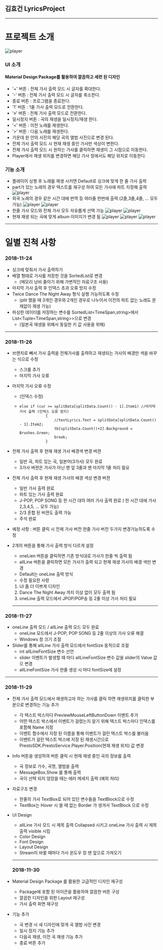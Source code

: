 ## 김효건 LyricsProject
 ----------------------------------------------------------------------------------------------
# 프로젝트 소개
![player](./Presto.SWCamp.Lyrics/image/player.PNG)
### UI 소개
#### Material Design Package를 활용하여 깔끔하고 세련 된 디자인
 - '+' 버튼 : 전체 가사 출력 모드 시 글자를 확대한다.
 - '-' 버튼 : 전체 가사 출력 모드 시 글자를 축소한다.
 - 종료 버튼 : 프로그램을 종료한다.
 - '1' 버튼 : 1줄 가사 출력 모드로 전환한다.
 - '≡' 버튼 : 전체 가사 출력 모드로 전환한다.
 - 일시정지 버튼 : 곡의 재생을 일시정지/재생 한다.
 - '<' 버튼 : 이전 노래를 재생한다.
 - '>' 버튼 : 다음 노래를 재생한다.
 - 가운데 원 안의 사진의 해당 곡의 앨범 사진으로 변경 된다.
 - 전체 가사 출력 모드 시 현재 재생 중인 가사만 색상이 변한다.
 - 전체 가사 출력 모드 시 원하는 가사를 클릭하면 재생이 그 시점으로 이동한다.
 - Player에서 재생 위치를 변경하면 해당 가사 창에서도 해당 위치로 이동한다.

### 기능 소개
   * 플레이어 싱행 후 노래를 재생 시키면 Default로 싱크에 맞게 한 줄 가사 출력
   * part가 있는 노래의 경우 텍스트를 재구성 하여 모든 가사에 파트 지정해 출력
   ![player](./Presto.SWCamp.Lyrics/image/part.PNG)
   * 외국 노래의 경우 같은 시간 대에 번역 등 여러줄 한번에 출력 (2줄,3줄,4줄, ... 모두 가능)
   ![player](./Presto.SWCamp.Lyrics/image/3.PNG)
   ![player](./Presto.SWCamp.Lyrics/image/32.PNG)
   * 한줄 가사 모드와 전체 가사 모두 자유롭게 선택 가능
   ![player](./Presto.SWCamp.Lyrics/image/1줄.PNG)
   ![player](./Presto.SWCamp.Lyrics/image/전체.PNG)
   * 현재 재생 되는 곡에 맞게 album 이미지가 변경 됨
   ![player](./Presto.SWCamp.Lyrics/image/d.PNG)
   ![player](./Presto.SWCamp.Lyrics/image/w.PNG)
   ![player](./Presto.SWCamp.Lyrics/image/여행.PNG)
   
 ----------------------------------------------------------------------------------------------
# 일별 진척 사항
  ### 2018-11-24
 * 싱크에 맞춰서 가사 출력하기
 * 배열 형태로 가사를 저장한 것을 SortedList로 변경
   - (메모리 낭비 줄이기 위해 가변적인 자료구조 사용)
 * 마지막 가사 출력 후 인덱스 초과 오류 방지 수정
 * Twice Dance The Night Away 형식 실행 가능하도록 수정
   - (plit 했을 때 3개인 경우와 2개인 경우로 나누어서 이전의 파트 없는 노래도 문제없이 재생 가능)
 * 파싱한 데이터를 저장하는 변수를 SortedList<TimeSpan,string>에서 List<Tuple<TimeSpan,string>>으로 변경
   - (일본곡 재생을 위해서 동일한 키 값 사용을 위해)
-------------------------------------------------------------------------------------
   ### 2018-11-26
  * 브랜치로 빼서 가사 출력을 전체가사를 출력하고 재생되는 가사의 배경만 색을 바꾸는 식으로 수정
    - 스크롤 추가 
    - 마지막 가사 오류
  * 마지막 가사 오류 수정
    - (인덱스 수정)
    - ~~~
      else if (cur >= splitData[splitData.Count() - 1].Item1) //마지막 가사 출력 (인덱스 오류 방지)
                  {
                      //textLyrics.Text = splitData[splitData.Count() - 1].Item2;
                      tb[splitData.Count()+2].Background = Brushes.Green;
                      break;
                  }
      ~~~
  * 전체 가사 출력 후 현재 재생 가사 배경색 변경 버젼
    - 일반 곡, 파트 있는 곡, 일본어(3가사) 모두 완료
    - 3가사 버젼은 가사가 아닌 맨 앞 3줄과 맨 마지막 1줄 처리 필요
    
  * 전체 가사 출력 후 현재 재생 가사의 배경 색상 변경 버젼
     - 일반 가사 출력 완료
     - 파트 있는 가사 출력 완료
     - J-POP, POP SONG 등 한 시간 대의 여러 가사 출력 완료 ( 한 시간 대에 가사 2,3,4,5, ... 모두 가능)
    - 2/3 혼합 된 버젼도 출력 가능
    - 주석 완료
  * 예정 사항 : 버튼 클릭 시 전체 가사 버전 한줄 가사 버전 두가지 변경가능하도록 수정
  * 2개의 버튼을 통해 가사 출력 방식 다르게 설정
     - oneLien 버튼을 클릭하면 기존 방식대로 가사가 한줄 씩 출력 됨
     - allLine 버튼을 클릭하면 모든 가사가 출력 되고 현재 재생 가사의 배경 색만 변경
     - Default는 oneLine 출력 방식
     - 수정 필요한 사랑 
      1. UI 좀 더 이쁘게 디자인
       2. Dance The Night Away 까지 이상 없이 모두 출력 됨
      3. oneLine 출력 모드에서 JPOP/POP송 등 2줄 이상 가사 처리 필요
     -------------------------------------------------------------------------------------
   ### 2018-11-27
  * oneLine 출력 모드 / allLine 출력 모드 모두 완료
     - oneLine 모드에서 J-POP, POP SONG 등 2줄 이상의 가사 오류 해결
     - Windows 창 크기 조절
  * Slider를 통해 allLine 가사 출력 모드에서 fontSize 동적으로 조절
    - int allLineFontSize 변수 선언 
     - slider 이벤트가 발생할 때 마다 allLineFontSize 변수 값을 slider의 Value 값으 변경
    - allLineFontSize 가사 한줄 생성 시 마다 fontSize에 설정
   ----------------------------------------------------------------------------------------
   ### 2018-11-29
  * 전체 가사 출력 모드에서 재생하고자 하는 가사를 클릭 하면 재생위치를 클릭한 부분으로 변경하는 기능 추가
    - 각 텍스트 박스마다 PreviewMouseLeftButtonDown 이벤트 추가
    - 어떤 텍스트 박스에서 이벤트가 걸렸는지 알기 위해 텍스트 박스마다 인덱스를 포함해 Name 지정
    - 이벤트 함수에서 지정 된 이름을 통해 이벤트가 걸린 텍스트 박스를 불러옴
    - 이벤트가 걸린 텍스트 박스에 지정 된 재생시간으로  PrestoSDK.PrestoService.Player.Position(현재 재생 위치) 값 변경 
  * Info 버튼을 생성하여 버튼 클릭 시 현재 재생 중인 곡의 정보를 출력
    - 곡 정보로 가수, 곡명, 앨범을 출력
    - MessageBox.Show 를 통해 출력
    - 곡이 선택 되지 않았을 때는 에러 메세지 출력 (예외 처리)
  * 자료구조 변경
    - 한줄의 가사 TextBox로 되어 있던 변수들을 TextBlock으로 수정
    - TextBox는 Hover 시 쓸 때 없는 Border 가 생겨서 TextBlock 으로 수정

  * UI Design
    - allLine 가사 모드 시 제목 출력 Collapsed 시키고 oneLine 가사 출력 시 제목 출력 visible 시킴
    - Color Design
    - Font Design
    - Layout Design
    - Stream이 바뀔 때마다 가사 윈도우 창 맨 앞으로 가져오기
    -----------------------------------------------------------------------------------------------
    ### 2018-11-30
  * Material Design Package 를 활용한 고급적인 디자인 재구성
    - Package에 포함 된 아이콘을 활용하여 깔끔한 버튼 구성
    - 깔끔한 디자인을 위한 Layout 재구성
    - 가사 출력 화면 재구성

  * 기능 추가
    - 곡 변경 시 새 디자인에 맞게 곡 앨범 사진 변경
    - 일시 정지 기능 추가
    - 다음곡 재생, 이전 곡 재생 기능 추가
    - 종료 버튼 추가
